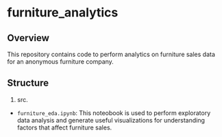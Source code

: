 # furniture_analytics

## Overview

This repository contains code to perform analytics on furniture sales data for an anonymous furniture company. 

## Structure
1. src. 
  - `furniture_eda.ipynb`: This noteobook is used to perform exploratory data analysis and generate useful visualizations for understanding factors that affect furniture sales.
